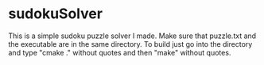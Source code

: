 # sudokuSolver

This is a simple sudoku puzzle solver I made. Make sure that puzzle.txt and the executable are in the same directory. To build just go into the directory and type "cmake ." without quotes and then "make" without quotes.
